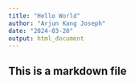 ```yaml
---
title: "Hello World"
author: "Arjun Kang Joseph"
date: "2024-03-20"
output: html_document
---
```


## This is a markdown file